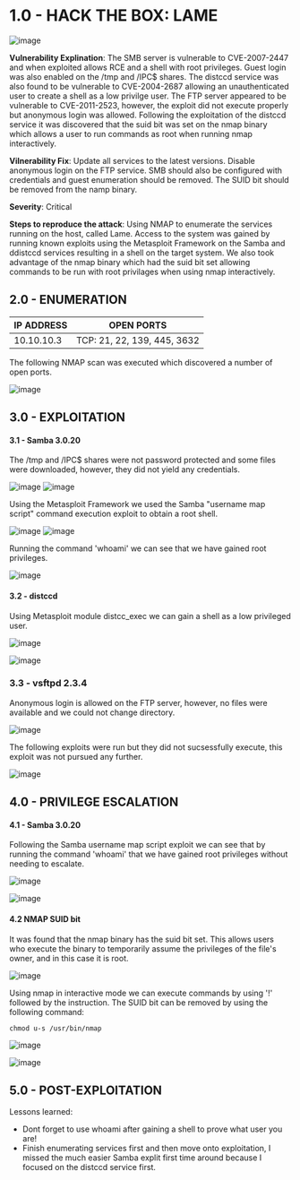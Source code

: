 # 1.0 - HACK THE BOX: LAME 

![image](https://github.com/Gladoodles/hackthebox_machines/assets/96867367/8bd8a2d3-63cb-48f9-9fec-03bf31325c74)

**Vulnerability Explination**: The SMB server is vulnerable to CVE-2007-2447 and when exploited allows RCE and a shell with root privileges. Guest login was also enabled on the /tmp and /IPC$ shares. The distccd service was also found to be vulnerable to CVE-2004-2687 allowing an unauthenticated user to create a shell as a low privilge user. The FTP server appeared to be vulnerable to CVE-2011-2523, however, the exploit did not execute properly but anonymous login was allowed. Following the exploitation of the distccd service it was discovered that the suid bit was set on the nmap binary which allows a user to run commands as root when running nmap interactively. 

**Vilnerability Fix**: Update all services to the latest versions. Disable anonymous login on the FTP service. SMB should also be configured with credentials and guest enumeration should be removed. The SUID bit should be removed from the namp binary. 

**Severity**: Critical

**Steps to reproduce the attack**: Using NMAP to enumerate the services running on the host, called Lame. Access to the system was gained by running known exploits using the Metasploit Framework on the Samba and ddistccd services resulting in a shell on the target system. We also took advantage of the nmap binary which had the suid bit set allowing commands to be run with root privilages when using nmap interactively. 

## 2.0 - ENUMERATION
| **IP ADDRESS** | **OPEN PORTS** |
|----------|--------------------|
| 10.10.10.3 | TCP: 21, 22, 139, 445, 3632 |

The following NMAP scan was executed which discovered a number of open ports. 

![image](https://github.com/Gladoodles/hackthebox_machines/assets/96867367/933e9f64-e0cf-4216-9eea-5b7a86fdacaa)

## 3.0 - EXPLOITATION

#### **3.1 - Samba 3.0.20**

The /tmp and /IPC$ shares were not password protected and some files were downloaded, however, they did not yield any credentials. 

![image](https://github.com/Gladoodles/hackthebox_machines/assets/96867367/4accf14b-ab42-492e-8c72-8d3afb407e29)
![image](https://github.com/Gladoodles/hackthebox_machines/assets/96867367/88b34184-807c-4e68-bfe4-33b826cb5921)

Using the Metasploit Framework we used the Samba "username map script" command execution exploit to obtain a root shell. 

![image](https://github.com/Gladoodles/hackthebox_machines/assets/96867367/34efd60a-3904-46db-bb83-ddabbc8c87f4)
![image](https://github.com/Gladoodles/hackthebox_machines/assets/96867367/30032405-5c69-41b7-89d5-cb497e58d3dc)

Running the command 'whoami' we can see that we have gained root privileges.

![image](https://github.com/Gladoodles/hackthebox_machines/assets/96867367/9a52b04b-d393-476c-b827-d64a4d61419f)

#### **3.2 - distccd**

Using Metasploit module distcc_exec we can gain a shell as a low privileged user. 

![image](https://github.com/Gladoodles/hackthebox_machines/assets/96867367/97f4c016-a8f9-480f-9f70-ee2ab0a5e4b1)

![image](https://github.com/Gladoodles/hackthebox_machines/assets/96867367/ec85c72e-5e9e-4b22-9d1d-cca3004a081a)

### **3.3 - vsftpd 2.3.4**

Anonymous login is allowed on the FTP server, however, no files were available and we could not change directory. 

![image](https://github.com/Gladoodles/hackthebox_machines/assets/96867367/9bf641e5-5b77-4edc-8b9b-df0ac9b5f33a)

The following exploits were run but they did not sucsessfully execute, this exploit was not pursued any further. 

![image](https://github.com/Gladoodles/hackthebox_machines/assets/96867367/a8482228-a5d8-426e-a88d-9430bb4acbdf)

## 4.0 - PRIVILEGE ESCALATION 

#### **4.1 - Samba 3.0.20**

Following the Samba username map script exploit we can see that by running the command 'whoami' that we have gained root privileges without needing to escalate. 

![image](https://github.com/Gladoodles/hackthebox_machines/assets/96867367/9a52b04b-d393-476c-b827-d64a4d61419f)

![image](https://github.com/Gladoodles/hackthebox_machines/assets/96867367/e429ac76-8fdd-4421-9ad1-37c2bf9d4661)


#### **4.2 NMAP SUID bit**

It was found that the nmap binary has the suid bit set. This allows users who execute the binary to temporarily assume the privileges of the file's owner, and in this case it is root. 

![image](https://github.com/Gladoodles/hackthebox_machines/assets/96867367/83e948b9-363c-43b1-8926-264c6dcc1302)

Using nmap in interactive mode we can execute commands by using '!' followed by the instruction. The SUID bit can be removed by using the following command:

```text
chmod u-s /usr/bin/nmap
```

![image](https://github.com/Gladoodles/hackthebox_machines/assets/96867367/7183c0f1-931e-491a-a743-0787681e2872)

![image](https://github.com/Gladoodles/hackthebox_machines/assets/96867367/ce9ec62c-e223-4aa0-8e6d-ddc8e080f8f9)

## 5.0 - POST-EXPLOITATION 

Lessons learned:
- Dont forget to use whoami after gaining a shell to prove what user you are!
- Finish enumerating services first and then move onto exploitation, I missed the much easier Samba explit first time around because I focused on the distccd service first. 






